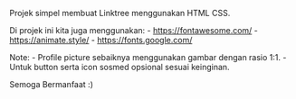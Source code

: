 Projek simpel membuat Linktree menggunakan HTML CSS.

Di projek ini kita juga menggunakan:
    - https://fontawesome.com/
    - https://animate.style/
    - https://fonts.google.com/

Note: 
    - Profile picture sebaiknya menggunakan gambar dengan rasio 1:1.
    - Untuk button serta icon sosmed opsional sesuai keinginan.

Semoga Bermanfaat :)